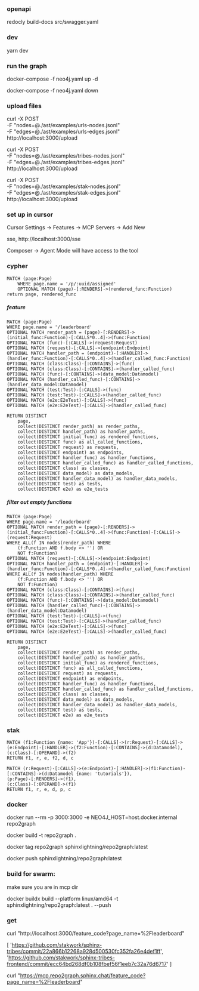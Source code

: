 ### openapi

redocly build-docs src/swagger.yaml

### dev

yarn dev

### run the graph

docker-compose -f neo4j.yaml up -d

docker-compose -f neo4j.yaml down

### upload files

curl -X POST \
 -F "nodes=@./ast/examples/urls-nodes.jsonl" \
 -F "edges=@./ast/examples/urls-edges.jsonl" \
 http://localhost:3000/upload

curl -X POST \
 -F "nodes=@./ast/examples/tribes-nodes.jsonl" \
 -F "edges=@./ast/examples/tribes-edges.jsonl" \
 http://localhost:3000/upload

curl -X POST \
 -F "nodes=@./ast/examples/stak-nodes.jsonl" \
 -F "edges=@./ast/examples/stak-edges.jsonl" \
 http://localhost:3000/upload

### set up in cursor

Cursor Settings -> Features -> MCP Servers -> Add New

sse, http://localhost:3000/sse

Composer -> Agent Mode will have access to the tool

### cypher

```
MATCH (page:Page)
    WHERE page.name = '/p/:uuid/assigned'
    OPTIONAL MATCH (page)-[:RENDERS]->(rendered_func:Function)
return page, rendered_func
```

##### feature

```cypher
MATCH (page:Page)
WHERE page.name = '/leaderboard'
OPTIONAL MATCH render_path = (page)-[:RENDERS]->(initial_func:Function)-[:CALLS*0..4]->(func:Function)
OPTIONAL MATCH (func)-[:CALLS]->(request:Request)
OPTIONAL MATCH (request)-[:CALLS]->(endpoint:Endpoint)
OPTIONAL MATCH handler_path = (endpoint)-[:HANDLER]->(handler_func:Function)-[:CALLS*0..4]->(handler_called_func:Function)
OPTIONAL MATCH (class:Class)-[:CONTAINS]->(func)
OPTIONAL MATCH (class:Class)-[:CONTAINS]->(handler_called_func)
OPTIONAL MATCH (func)-[:CONTAINS]->(data_model:Datamodel)
OPTIONAL MATCH (handler_called_func)-[:CONTAINS]->(handler_data_model:Datamodel)
OPTIONAL MATCH (test:Test)-[:CALLS]->(func)
OPTIONAL MATCH (test:Test)-[:CALLS]->(handler_called_func)
OPTIONAL MATCH (e2e:E2eTest)-[:CALLS]->(func)
OPTIONAL MATCH (e2e:E2eTest)-[:CALLS]->(handler_called_func)

RETURN DISTINCT
    page,
    collect(DISTINCT render_path) as render_paths,
    collect(DISTINCT handler_path) as handler_paths,
    collect(DISTINCT initial_func) as rendered_functions,
    collect(DISTINCT func) as all_called_functions,
    collect(DISTINCT request) as requests,
    collect(DISTINCT endpoint) as endpoints,
    collect(DISTINCT handler_func) as handler_functions,
    collect(DISTINCT handler_called_func) as handler_called_functions,
    collect(DISTINCT class) as classes,
    collect(DISTINCT data_model) as data_models,
    collect(DISTINCT handler_data_model) as handler_data_models,
    collect(DISTINCT test) as tests,
    collect(DISTINCT e2e) as e2e_tests
```

##### filter out empty functions

```cypher
MATCH (page:Page)
WHERE page.name = '/leaderboard'
OPTIONAL MATCH render_path = (page)-[:RENDERS]->(initial_func:Function)-[:CALLS*0..4]->(func:Function)-[:CALLS]->(request:Request)
WHERE ALL(f IN nodes(render_path) WHERE
    (f:Function AND f.body <> '') OR
    NOT f:Function)
OPTIONAL MATCH (request)-[:CALLS]->(endpoint:Endpoint)
OPTIONAL MATCH handler_path = (endpoint)-[:HANDLER]->(handler_func:Function)-[:CALLS*0..4]->(handler_called_func:Function)
WHERE ALL(f IN nodes(handler_path) WHERE
    (f:Function AND f.body <> '') OR
    NOT f:Function)
OPTIONAL MATCH (class:Class)-[:CONTAINS]->(func)
OPTIONAL MATCH (class:Class)-[:CONTAINS]->(handler_called_func)
OPTIONAL MATCH (func)-[:CONTAINS]->(data_model:Datamodel)
OPTIONAL MATCH (handler_called_func)-[:CONTAINS]->(handler_data_model:Datamodel)
OPTIONAL MATCH (test:Test)-[:CALLS]->(func)
OPTIONAL MATCH (test:Test)-[:CALLS]->(handler_called_func)
OPTIONAL MATCH (e2e:E2eTest)-[:CALLS]->(func)
OPTIONAL MATCH (e2e:E2eTest)-[:CALLS]->(handler_called_func)

RETURN DISTINCT
    page,
    collect(DISTINCT render_path) as render_paths,
    collect(DISTINCT handler_path) as handler_paths,
    collect(DISTINCT initial_func) as rendered_functions,
    collect(DISTINCT func) as all_called_functions,
    collect(DISTINCT request) as requests,
    collect(DISTINCT endpoint) as endpoints,
    collect(DISTINCT handler_func) as handler_functions,
    collect(DISTINCT handler_called_func) as handler_called_functions,
    collect(DISTINCT class) as classes,
    collect(DISTINCT data_model) as data_models,
    collect(DISTINCT handler_data_model) as handler_data_models,
    collect(DISTINCT test) as tests,
    collect(DISTINCT e2e) as e2e_tests
```

### stak

```cypher
MATCH (f1:Function {name: 'App'})-[:CALLS]->(r:Request)-[:CALLS]->(e:Endpoint)-[:HANDLER]->(f2:Function)-[:CONTAINS]->(d:Datamodel),
(c:Class)-[:OPERAND]->(f2)
RETURN f1, r, e, f2, d, c
```

```cypher
MATCH (r:Request)-[:CALLS]->(e:Endpoint)-[:HANDLER]->(f1:Function)-[:CONTAINS]->(d:Datamodel {name: 'tutorials'}),
(p:Page)-[:RENDERS]->(f1),
(c:Class)-[:OPERAND]->(f1)
RETURN f1, r, e, d, p, c
```

### docker

docker run --rm -p 3000:3000 -e NEO4J_HOST=host.docker.internal repo2graph

docker build -t repo2graph .

docker tag repo2graph sphinxlightning/repo2graph:latest

docker push sphinxlightning/repo2graph:latest

### build for swarm:

make sure you are in mcp dir

docker buildx build --platform linux/amd64 -t sphinxlightning/repo2graph:latest . --push

### get

curl "http://localhost:3000/feature_code?page_name=%2Fleaderboard"

[
'https://github.com/stakwork/sphinx-tribes/commit/22a866b12268a928d500530fc352fa26e4def1ff',
'https://github.com/stakwork/sphinx-tribes-frontend/commit/ecc64bd268df0b108fbef56f1eeb7c32a76d6717'
]

curl "https://mcp.repo2graph.sphinx.chat/feature_code?page_name=%2Fleaderboard"
